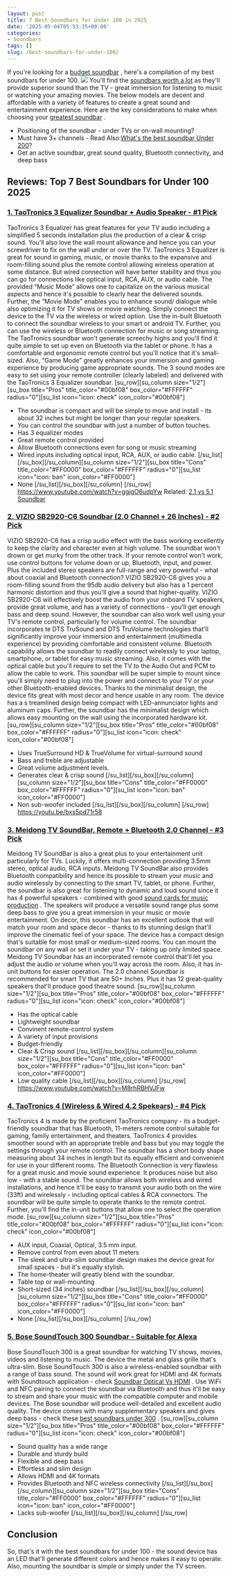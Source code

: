```yaml
---
layout: post
title: 7 Best Soundbars for Under 100 in 2025
date: '2025-05-04T05:53:35+00:00'
categories:
- Soundbars
tags: []
slug: /best-soundbars-for-under-100/
---
```


If you're looking for a
[budget soundbar](https://www.fhsu.edu/technology/purchasing-procedures/)
, here's a compilation of my best soundbars for under 100.
![](/assets/img/12/Pest-Control.jpg)
You'll find the
[soundbars worth a lot](https://pestpolicy.com/are-soundbars-worth-it/)
as they'll provide superior sound than the TV - great immersion for listening to music or watching your amazing movies.
The below models are decent and affordable with a variety of features to create a great sound and entertainment experience. Here are the key considerations to make when choosing your
[greatest soundbar](https://pestpolicy.com/best-soundbars-for-the-money/)
.
- Positioning of the soundbar - under TVs or on-wall mounting?
- Must have 3+ channels - Read Also:[What's the best soundbar Under 200](https://pestpolicy.com/best-soundbar-under-200/)?
- Get an active soundbar, great sound quality, Bluetooth connectivity, and deep bass
## Reviews: Top 7 Best Soundbars for Under 100 2025
### [1. TaoTronics 3 Equalizer Soundbar + Audio Speaker - #1 Pick](https://www.amazon.com/dp/B07KZ7MVS2/?tag=p-policy-20)
TaoTronics 3 Equalizer has great features for your TV audio including a simplified 5 seconds installation plus the production of a clear & crisp sound.
[](https://www.amazon.com/dp/B07KZ7MVS2/?tag=p-policy-20)
[](https://www.amazon.com/dp/B07CS49ZK5/?tag=p-policy-20)
[](https://www.amazon.com/dp/B01KWPTLQG/ref=as_li_ss_il?&linkCode=li3&tag=p-policy-20&linkId=1d5bedff8c59deadcb5756de1c4165d6)
[](https://www.amazon.com/dp/B01KWPTLQG/ref=as_li_ss_il?&linkCode=li2&tag=p-policy-20&linkId=2742498f1d11ed7b298176c4737e30ac)
[](https://www.amazon.com/dp/B00E1N09JO/?tag=p-policy-20)
You'll also love the wall mount allowance and hence you can your screwdriver to fix on the wall under or over the TV.
TaoTronics 3 Equalizer is great for sound in gaming, music, or movie thanks to the expansive and room-filling sound plus the remote control allowing wireless operation at some distance.
But wired connection will have better stability and thus you can go for connections like optical input, RCA, AUX, or audio cable.
The provided “Music Mode” allows one to capitalize on the various musical aspects and hence it's possible to clearly hear the delivered sounds. Further, the “Movie Mode” enables you to enhance sound/ dialogue while also optimizing it for TV shows or movie watching.
Simply connect the device to the TV via the wireless or wired option. Use the in-built Bluetooth to connect the soundbar wireless to your smart or android TV. Further, you can use the wireless or Bluetooth connection for music or song streaming.
The TaoTronics soundbar won't generate screechy highs and you'll find it quite simple to set up even on Bluetooth via the tablet or phone. It has a comfortable and ergonomic remote control but you'll notice that it's small-sized.
Also, “Game Mode” greatly enhances your immersion and gaming experience by producing game appropriate sounds. The 3 sound modes are easy to set using your remote controller (clearly labeled) and delivered with the TaoTronics 3 Equalizer soundbar.
[su_row][su_column size="1/2"][su_box title="Pros" title_color="#00bf08" box_color="#FFFFFF" radius="0"][su_list icon="icon: check" icon_color="#00bf08"]
- The soundbar is compact and will be simple to move and install - its about 32 inches but might be longer than your regular speakers.
- You can control the soundbar with just a number of button touches.
- Has 3 equalizer modes
- Great remote control provided
- Allow Bluetooth connections even for song or music streaming
- Wired inputs including optical input, RCA, AUX, or audio cable.
[/su_list][/su_box][/su_column][su_column size="1/2"][su_box title="Cons" title_color="#FF0000" box_color="#FFFFFF" radius="0"][su_list icon="icon: ban" icon_color="#FF0000"]
- None
[/su_list][/su_box][/su_column] [/su_row]
https://www.youtube.com/watch?v=ggjgO6udpYw
Related:
[2.1 vs 5.1 Soundbar](https://pestpolicy.com/2-1-vs-5-1-soundbar/)
### [2. VIZIO SB2920-C6 Soundbar (2.0 Channel + 26 Inches) - #2 Pick](https://www.amazon.com/dp/B00SMBFZNG/?tag=p-policy-20)
VIZIO SB2920-C6 has a crisp audio effect with the bass working excellently to keep the clarity and character even at high volume. The soundbar won't drown or get murky from the other track.
[](https://www.amazon.com/dp/B00SMBFZNG/?tag=p-policy-20)
[](https://www.amazon.com/dp/B07CS49ZK5/?tag=p-policy-20)
[](https://www.amazon.com/dp/B01KWPTLQG/ref=as_li_ss_il?&linkCode=li3&tag=p-policy-20&linkId=1d5bedff8c59deadcb5756de1c4165d6)
[](https://www.amazon.com/dp/B01KWPTLQG/ref=as_li_ss_il?&linkCode=li2&tag=p-policy-20&linkId=2742498f1d11ed7b298176c4737e30ac)
[](https://www.amazon.com/dp/B00E1N09JO/?tag=p-policy-20)
If your remote control won't work, use control buttons for volume down or up, Bluetooth, input, and power. Plus the included stereo speakers are full-range and very powerful - what about coaxial and Bluetooth connection?
VIZIO SB2920-C6 gives you a room-filling sound from the 95db audio delivery but also has a 1 percent harmonic distortion and thus you'll give a sound that higher-quality.
VIZIO SB2920-C6 will effectively boost the audio from your onboard TV speakers, provide great volume, and has a variety of connections - you'll get enough bass and deep sound. However, the soundbar can also work well using your TV's remote control, particularly for volume control.
The soundbar incorporates te DTS TruSound and DTS TruVolume technologies that'll significantly improve your immersion and entertainment (multimedia experience) by providing comfortable and consistent volume.
Bluetooth capability allows the soundbar to readily connect wirelessly to your laptop, smartphone, or tablet for easy music streaming. Also, it comes with the optical cable but you'll require to set the TV to the Audio Out and PCM to allow the cable to work.
This soundbar will be super simple to mount since you'll simply need to plug into the power and connect to your TV or your other Bluetooth-enabled devices. Thanks to the minimalist design, the device fits great with most decor and hence usable in any room.
The device has a s
treamlined design being compact with LED-annunciator lights and aluminum caps. Further, the soundbar has the minimalist design which allows easy mounting on the wall using the incorporated hardware kit.
[su_row][su_column size="1/2"][su_box title="Pros" title_color="#00bf08" box_color="#FFFFFF" radius="0"][su_list icon="icon: check" icon_color="#00bf08"]
- Uses TrueSurround HD & TrueVolume for virtual-surround sound
- Bass and treble are adjustable
- Great volume adjustment levels.
- Generates clear & crisp sound
[/su_list][/su_box][/su_column][su_column size="1/2"][su_box title="Cons" title_color="#FF0000" box_color="#FFFFFF" radius="0"][su_list icon="icon: ban" icon_color="#FF0000"]
- Non sub-woofer included
[/su_list][/su_box][/su_column] [/su_row]
https://youtu.be/bxs5pd71r58
### [3. Meidong TV SoundBar, Remote + Bluetooth 2.0 Channel - #3 Pick](https://www.amazon.com/dp/B0795331MQ/?tag=p-policy-20)
Meidong TV SoundBar is also a great plus to your entertainment unit particularly for TVs. Luckily, it offers multi-connection providing 3.5mm stereo, optical audio, RCA inputs.
Meidong TV SoundBar also provides Bluetooth compatibility and hence its possible to stream your music and audio wirelessly by connecting to the smart TV, tablet, or phone.
Further, the soundbar is also great for listening to dynamic and loud sound since it has 4 powerful speakers - combined with good
[sound cards for music production](https://pestpolicy.com/best-sound-cards-for-music-production/)
.
The speakers will produce a versatile sound range plus some deep bass to give you a great immersion in your music or movie entertainment.
On decor, this soundbar has an excellent outlook that will match your room and space decor - thanks to its stunning design that'll improve the cinematic feel of your space.
The device has a compact design that's suitable for most small or medium-sized rooms. You can mount the soundbar on any wall or set it under your TV - taking up only limited space.
Meidong TV Soundbar has an incorporated remote control that'll let you adjust the audio or volume when you'll way across the room. Also, it has in-unit buttons for easier operation.
The 2.0 channel Soundbar is recommended for smart TV that are 50+ Inches. Plus it has 12 great-quality speakers that'll produce good theatre sound.
[su_row][su_column size="1/2"][su_box title="Pros" title_color="#00bf08" box_color="#FFFFFF" radius="0"][su_list icon="icon: check" icon_color="#00bf08"]
- Has the optical cable
- Lightweight soundbar
- Convinent remote-control system
- A variety of input provisions
- Budget-friendly
- Clear & Crisp sound
[/su_list][/su_box][/su_column][su_column size="1/2"][su_box title="Cons" title_color="#FF0000" box_color="#FFFFFF" radius="0"][su_list icon="icon: ban" icon_color="#FF0000"]
- Low quality cable
[/su_list][/su_box][/su_column] [/su_row]
https://www.youtube.com/watch?v=M8rhRBHVJFw
### [4. TaoTronics 4 (Wireless & Wired 4.2 Spekears) - #4 Pick](https://www.amazon.com/dp/B078P4291Z/?tag=p-policy-20)
TaoTronics 4 is made by the proficient TaoTronics company - its a budget-friendly soundbar that has Bluetooth, 11-meters remote control suitable for gaming, family entertainment, and theaters.
[](https://www.amazon.com/dp/B078P4291Z/?tag=p-policy-20)
[](https://www.amazon.com/dp/B07CS49ZK5/?tag=p-policy-20)
[](https://www.amazon.com/dp/B01KWPTLQG/ref=as_li_ss_il?&linkCode=li3&tag=p-policy-20&linkId=1d5bedff8c59deadcb5756de1c4165d6)
[](https://www.amazon.com/dp/B01KWPTLQG/ref=as_li_ss_il?&linkCode=li2&tag=p-policy-20&linkId=2742498f1d11ed7b298176c4737e30ac)
[](https://www.amazon.com/dp/B00E1N09JO/?tag=p-policy-20)
TaoTronics 4 provides smoother sound with an appropriate treble and bass but you may toggle the settings through your remote control.
The soundbar has a short body shape measuring about 34 inches in length but its equally efficient and convenient for use in your different rooms.
The Bluetooth Connection is very flawless for a great music and movie sound experience. It produces noise but also low - with a stable sound.
The soundbar allows both wireless and wired installations, and hence it'll be easy to transmit your audio both on the wire (33ft) and wirelessly - including optical cables & RCA connectors.
The soundbar will be quite simple to operate thanks to the remote control. Further, you'll find the in-unit buttons that allow one to select the operation mode.
[su_row][su_column size="1/2"][su_box title="Pros" title_color="#00bf08" box_color="#FFFFFF" radius="0"][su_list icon="icon: check" icon_color="#00bf08"]
- AUX input, Coaxial, Optical, 3.5 mm input.
- Remove control from even about 11 meters
- The sleek and ultra-slim soundbar design makes the device great for small spaces - but it's equally stylish.
- The home-theater will greatly blend with the soundbar.
- Table top or wall-mounting
- Short-sized (34 inches) soundbar
[/su_list][/su_box][/su_column][su_column size="1/2"][su_box title="Cons" title_color="#FF0000" box_color="#FFFFFF" radius="0"][su_list icon="icon: ban" icon_color="#FF0000"]
- None
[/su_list][/su_box][/su_column] [/su_row]
### [5. Bose SoundTouch 300 Soundbar - Suitable for Alexa](https://www.amazon.com/dp/B01KZHP44Y/?tag=p-policy-20)
Bose SoundTouch 300 is a great soundbar for watching TV shows, movies, videos and listening to music. The device the metal and glass grille that's ultra-slim.
[](https://www.amazon.com/dp/B01KZHP44Y/?tag=p-policy-20)
[](https://www.amazon.com/dp/B07CS49ZK5/?tag=p-policy-20)
[](https://www.amazon.com/dp/B01KWPTLQG/ref=as_li_ss_il?&linkCode=li3&tag=p-policy-20&linkId=1d5bedff8c59deadcb5756de1c4165d6)
[](https://www.amazon.com/dp/B01KWPTLQG/ref=as_li_ss_il?&linkCode=li2&tag=p-policy-20&linkId=2742498f1d11ed7b298176c4737e30ac)
[](https://www.amazon.com/dp/B00E1N09JO/?tag=p-policy-20)
Bose SoundTouch 300 is also a wireless-enabled soundbar with a range of bass sound. The sound will work great for HDMI and 4K formats with Soundtouch application - check
[Soundbar Optical Vs HDMI](https://pestpolicy.com/soundbar-optical-vs-hdmi/)
.
Use WiFi and NFC pairing to connect the soundbar via Bluetooth and thus it'll be easy to stream and share your music with the compatible computer and mobile devices.
The Bose soundbar will produce well-detailed and excellent audio quality. The device comes with many supplementary speakers and gives deep bass - check these
[best soundbars under 300](https://pestpolicy.com/best-soundbars-under-300/)
.
[su_row][su_column size="1/2"][su_box title="Pros" title_color="#00bf08" box_color="#FFFFFF" radius="0"][su_list icon="icon: check" icon_color="#00bf08"]
- Sound quality has a wide range
- Durable and sturdy build
- Flexible and deep bass
- Effortless and slim design
- Allows HDMI and 4K formats
- Provides Bluetooth and NFC wireless connectivity
[/su_list][/su_box][/su_column][su_column size="1/2"][su_box title="Cons" title_color="#FF0000" box_color="#FFFFFF" radius="0"][su_list icon="icon: ban" icon_color="#FF0000"]
- Lacks sub-woofer
[/su_list][/su_box][/su_column] [/su_row]
## Conclusion
So, that's it with the best soundbars for under 100 - the sound device has an LED that'll generate different colors and hence makes it easy to operate.
Also, mounting the soundbar is simple or simply under the TV screen.
